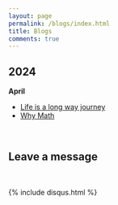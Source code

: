 ```yaml
---
layout: page
permalink: /blogs/index.html
title: Blogs
comments: true
---
```


## 2024

**April**

- [Life is a long way journey](http:///Sam-superlab.github.io/blogs/Blog-Lifejourney/)
- [Why Math](http://Sam-superlab.github.io/blogs/Blog-Math1st/)
  <br>

<!-- - [IB exam thoughts](http://Sam-superlab.github.io/blogs/Blog-IBlife/)
- [Study Schedule](http://Sam-superlab.github.io/blogs/Study-schedule/) -->
  <br>



<!-- - [An interesting question](http://Sam-superlab.github.io/blogs/Blog-An-interesting-question/) -->

## Leave a message

<br>

{% include disqus.html %}

<br>

